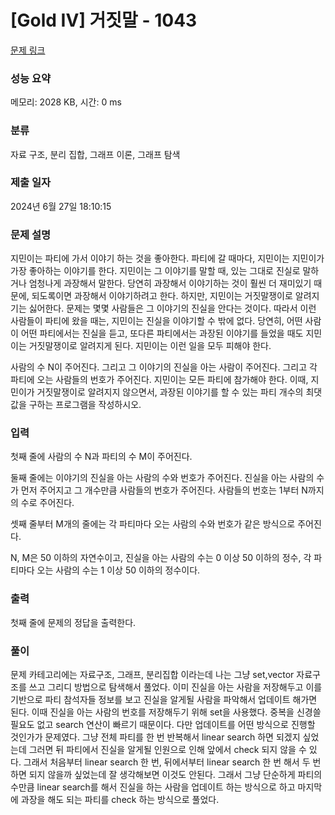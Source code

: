 # [Gold IV] 거짓말 - 1043 

[문제 링크](https://www.acmicpc.net/problem/1043) 

### 성능 요약

메모리: 2028 KB, 시간: 0 ms

### 분류

자료 구조, 분리 집합, 그래프 이론, 그래프 탐색

### 제출 일자

2024년 6월 27일 18:10:15

### 문제 설명

<p>지민이는 파티에 가서 이야기 하는 것을 좋아한다. 파티에 갈 때마다, 지민이는 지민이가 가장 좋아하는 이야기를 한다. 지민이는 그 이야기를 말할 때, 있는 그대로 진실로 말하거나 엄청나게 과장해서 말한다. 당연히 과장해서 이야기하는 것이 훨씬 더 재미있기 때문에, 되도록이면 과장해서 이야기하려고 한다. 하지만, 지민이는 거짓말쟁이로 알려지기는 싫어한다. 문제는 몇몇 사람들은 그 이야기의 진실을 안다는 것이다. 따라서 이런 사람들이 파티에 왔을 때는, 지민이는 진실을 이야기할 수 밖에 없다. 당연히, 어떤 사람이 어떤 파티에서는 진실을 듣고, 또다른 파티에서는 과장된 이야기를 들었을 때도 지민이는 거짓말쟁이로 알려지게 된다. 지민이는 이런 일을 모두 피해야 한다.</p>

<p>사람의 수 N이 주어진다. 그리고 그 이야기의 진실을 아는 사람이 주어진다. 그리고 각 파티에 오는 사람들의 번호가 주어진다. 지민이는 모든 파티에 참가해야 한다. 이때, 지민이가 거짓말쟁이로 알려지지 않으면서, 과장된 이야기를 할 수 있는 파티 개수의 최댓값을 구하는 프로그램을 작성하시오.</p>

### 입력 

 <p>첫째 줄에 사람의 수 N과 파티의 수 M이 주어진다.</p>

<p>둘째 줄에는 이야기의 진실을 아는 사람의 수와 번호가 주어진다. 진실을 아는 사람의 수가 먼저 주어지고 그 개수만큼 사람들의 번호가 주어진다. 사람들의 번호는 1부터 N까지의 수로 주어진다.</p>

<p>셋째 줄부터 M개의 줄에는 각 파티마다 오는 사람의 수와 번호가 같은 방식으로 주어진다.</p>

<p>N, M은 50 이하의 자연수이고, 진실을 아는 사람의 수는 0 이상 50 이하의 정수, 각 파티마다 오는 사람의 수는 1 이상 50 이하의 정수이다.</p>

### 출력 

 <p>첫째 줄에 문제의 정답을 출력한다.</p>


### 풀이

<p>문제 카테고리에는 자료구조, 그래프, 분리집합 이라는데 나는 그냥 set,vector 자료구조를 쓰고 그리디 방법으로 탐색해서 풀었다. 이미 진실을 아는 사람을 저장해두고 이를 기반으로 파티 참석자들 정보를 보고 진실을 알게될 사람을 파악해서 업데이트 해가면 된다. 이때 진실을 아는 사람의 번호를 저장해두기 위해 set을 사용했다. 중복을 신경쓸 필요도 없고 search 연산이 빠르기 때문이다. 다만 업데이트를 어떤 방식으로 진행할 것인가가 문제였다. 그냥 전체 파티를 한 번 반복해서 linear search 하면 되겠지 싶었는데 그러면 뒤 파티에서 진실을 알게될 인원으로 인해 앞에서 check 되지 않을 수 있다. 그래서 처음부터 linear search 한 번, 뒤에서부터 linear search 한 번 해서 두 번 하면 되지 않을까 싶었는데 잘 생각해보면 이것도 안된다. 그래서 그냥 단순하게 파티의 수만큼 linear search를 해서 진실을 하는 사람을 업데이트 하는 방식으로 하고 마지막에 과장을 해도 되는 파티를 check 하는 방식으로 풀었다. </p> 
